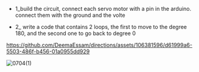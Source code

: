 - 1_build the circuit, connect each servo motor with a pin in the arduino. connect them with the ground and the volte

- 2_ write a code that contains 2 loops, the first to move to the degree 180, and the second one to go back to degree 0

https://github.com/DeemaEssam/directions/assets/106381596/d61999a6-5503-486f-b456-01a0955dd929

![0704(1)](https://github.com/DeemaEssam/directions/assets/106381596/77bf5ad9-970b-4fef-bcae-042670cbe5a2)
